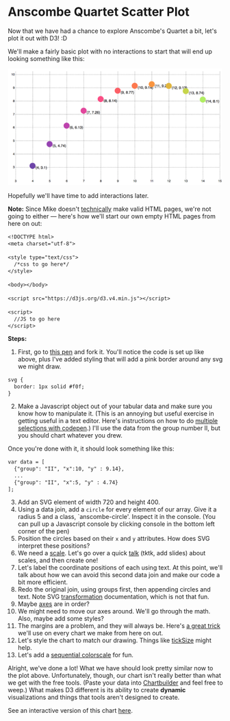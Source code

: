 # Anscombe Quartet Scatter Plot

Now that we have had a chance to explore Anscombe's Quartet a bit, let's plot it out with D3! :D

We'll make a fairly basic plot with no interactions to start that will end up looking something like this:

<img src="imgs/anscombe1.png" width="500px;"/>

Hopefully we'll have time to add interactions later.

**Note:** Since Mike doesn't [technically](https://bl.ocks.org/mbostock/3887118) make valid HTML pages, we're not going to either — here's how we'll start our own empty HTML pages from here on out:

  ```
  <!DOCTYPE html>
  <meta charset="utf-8">

  <style type="text/css">
    /*css to go here*/
  </style>

  <body></body>

 <script src="https://d3js.org/d3.v4.min.js"></script>
 
  <script>
    //JS to go here
  </script>

  ```
  
  **Steps:**
  
1. First, go to [this pen](https://codepen.io/molliemarie/pen/ELjrmN?editors=1000) and fork it. You'll notice the code is set up like above, plus I've added styling that will add a pink border around any svg we might draw.

  ```
  svg {
    border: 1px solid #f0f;
  }
  ```
  
2. Make a Javascript object out of your tabular data and make sure you know how to manipulate it. (This is an annoying but useful exercise in getting useful in a text editor. Here's instructions on how to do [multiple selections with codepen](https://blog.codepen.io/2014/03/25/spring-editor-upgrades/).) I'll use the data from the group number II, but you should chart whatever you drew.

Once you're done with it, it should look something like this: 
```
var data = [
  {"group": "II", "x":10, "y" : 9.14},
  ...
  {"group": "II", "x":5, "y" : 4.74}
];
```

3. Add an SVG element of width 720 and height 400.
4. Using a data join, add a `circle` for every element of our array. Give it a radius 5 and a class, `anscombe-circle'. Inspect it in the console. (You can pull up a Javascript console by clicking console in the bottom left corner of the pen)
 5. Position the circles based on their `x` and `y` attributes. How does SVG interpret these positions?
 6. We need a [scale](https://github.com/d3/d3-scale/blob/master/README.md). Let's go over a quick [talk]() (tktk, add slides) about scales, and then create one!
 7. Let's label the coordinate positions of each using text. At this point, we'll talk about how we can avoid this second data join and make our code a bit more efficient.
 8. Redo the original join, using groups first, then appending circles and text. Note SVG [transformation](http://www.w3.org/TR/SVG/coords.html) documentation, which is not that fun. 
 9. Maybe [axes](https://github.com/d3/d3-axis/blob/master/README.md) are in order?  
 10. We might need to move our axes around. We'll go through the math. Also, maybe add some styles?
 11. The margins are a problem, and they will always be. Here's [a great trick](https://bl.ocks.org/mbostock/3019563) we'll use on every chart we make from here on out.
 12. Let's style the chart to match our drawing. Things like [tickSize](https://github.com/d3/d3-axis/blob/master/README.md#axis_tickSize) might help.
 13. Let's add a [sequential colorscale](https://github.com/d3/d3-scale#sequential-scales) for fun.
 
 Alright, we've done a lot! What we have should look pretty similar now to the plot above. Unfortunately, though, our chart isn't really better than what we get with the free tools. (Paste your data into [Chartbuilder](http://quartz.github.io/Chartbuilder/) and feel free to weep.) What makes D3 different is its ability to create **dynamic** visualizations and things that tools aren't designed to create.

See an interactive version of this chart [here](https://bl.ocks.org/molliemarie/f30308e1c28a3fbda8eda6c72cfa9fc7).

